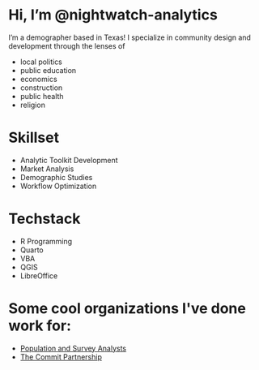 # Hi, I’m @nightwatch-analytics
 
 I’m a demographer based in Texas! I specialize in community design and development through the lenses of 
   - local politics
   - public education
   - economics
   - construction
   - public health
   - religion

# Skillset

  - Analytic Toolkit Development
  - Market Analysis
  - Demographic Studies
  - Workflow Optimization

# Techstack

  - R Programming
  - Quarto
  - VBA
  - QGIS
  - LibreOffice

# Some cool organizations I've done work for:
  - [Population and Survey Analysts](https://pasatx.com/)
  - [The Commit Partnership](https://commitpartnership.org/)

<!---
nightwatch-analytics/nightwatch-analytics is a ✨ special ✨ repository because its `README.md` (this file) appears on your GitHub profile.
You can click the Preview link to take a look at your changes.
--->
